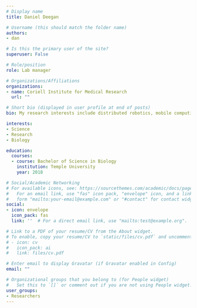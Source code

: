 ```yaml
---
# Display name
title: Daniel Deegan

# Username (this should match the folder name)
authors:
- dan

# Is this the primary user of the site?
superuser: False

# Role/position
role: Lab manager

# Organizations/Affiliations
organizations:
- name: Coriell Institute for Medical Research
  url: ""

# Short bio (displayed in user profile at end of posts)
bio: My research interests include distributed robotics, mobile computing and programmable matter.

interests:
- Science
- Research
- Biology

education:
  courses:
  - course: Bachelor of Science in Biology
    institution: Temple University
    year: 2018

# Social/Academic Networking
# For available icons, see: https://sourcethemes.com/academic/docs/page-builder/#icons
#   For an email link, use "fas" icon pack, "envelope" icon, and a link in the
#   form "mailto:your-email@example.com" or "#contact" for contact widget.
social:
- icon: envelope
  icon_pack: fas
  link: ''  # For a direct email link, use "mailto:test@example.org".

# Link to a PDF of your resume/CV from the About widget.
# To enable, copy your resume/CV to `static/files/cv.pdf` and uncomment the lines below.
# - icon: cv
#   icon_pack: ai
#   link: files/cv.pdf

# Enter email to display Gravatar (if Gravatar enabled in Config)
email: ""

# Organizational groups that you belong to (for People widget)
#   Set this to `[]` or comment out if you are not using People widget.
user_groups:
- Researchers
---
```

